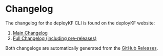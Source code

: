 # Changelog

The changelog for the deployKF CLI is found on the deployKF website:

1. [Main Changelog](https://www.deploykf.org/releases/changelog-deploykf-cli/)
2. [Full Changelog (including pre-releases)](https://www.deploykf.org/releases/full-changelog-deploykf-cli/)

Both changelogs are automatically generated from the [GitHub Releases](https://github.com/deployKF/cli/releases).

